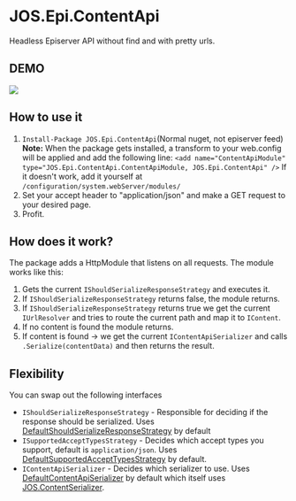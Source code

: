 # JOS.Epi.ContentApi
Headless Episerver API without find and with pretty urls.

## DEMO
![](https://josefottosson.se/content/images/2018/04/JOS.Epi.ContentApi.gif)

## How to use it

1. ```Install-Package JOS.Epi.ContentApi```(Normal nuget, not episerver feed)
    **Note:** When the package gets installed, a transform to your web.config will be applied and add the following line:
```<add name="ContentApiModule" type="JOS.Epi.ContentApi.ContentApiModule, JOS.Epi.ContentApi" />```
If it doesn't work, add it yourself at ```/configuration/system.webServer/modules/```
2. Set your accept header to "application/json" and make a GET request to your desired page.
3. Profit.

## How does it work?
The package adds a HttpModule that listens on all requests.
The module works like this:

1. Gets the current ```IShouldSerializeResponseStrategy``` and executes it.
2. If ```IShouldSerializeResponseStrategy``` returns false, the module returns.
3. If ```IShouldSerializeResponseStrategy``` returns true we get the current ```IUrlResolver``` and tries to route the current path and map it to ```IContent```.
4. If no content is found the module returns.
5. If content is found -> we get the current ```IContentApiSerializer``` and calls ```.Serialize(contentData)``` and then returns the result.

## Flexibility

You can swap out the following interfaces

* ```IShouldSerializeResponseStrategy``` - Responsible for deciding if the response should be serialized. Uses [DefaultShouldSerializeResponseStrategy](https://github.com/joseftw/JOS.Epi.ContentApi/blob/develop/src/JOS.Epi.ContentApi/Internal/DefaultShouldSerializeResponseStrategy.cs) by default
* ```ISupportedAcceptTypesStrategy``` - Decides which accept types you support, default is ```application/json```. Uses [DefaultSupportedAcceptTypesStrategy](https://github.com/joseftw/JOS.Epi.ContentApi/blob/develop/src/JOS.Epi.ContentApi/Internal/DefaultSupportedAcceptTypesStrategy.cs) by default.
* ```IContentApiSerializer``` - Decides which serializer to use. Uses [DefaultContentApiSerializer](https://github.com/joseftw/JOS.Epi.ContentApi/blob/develop/src/JOS.Epi.ContentApi/Internal/DefaultContentApiSerializer.cs) by default which itself uses [JOS.ContentSerializer](https://github.com/joseftw/JOS.ContentSerializer).
